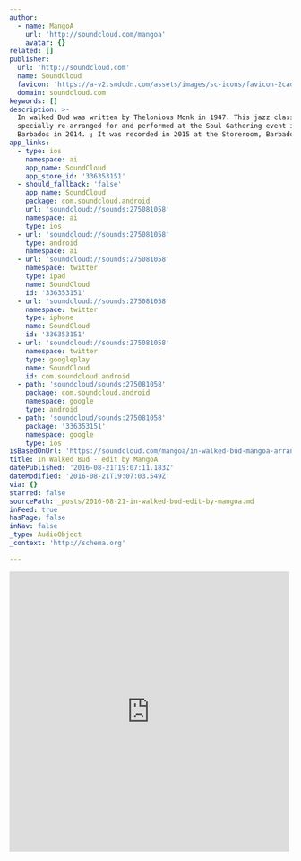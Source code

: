 ```yaml
---
author:
  - name: MangoA
    url: 'http://soundcloud.com/mangoa'
    avatar: {}
related: []
publisher:
  url: 'http://soundcloud.com'
  name: SoundCloud
  favicon: 'https://a-v2.sndcdn.com/assets/images/sc-icons/favicon-2cadd14b.ico'
  domain: soundcloud.com
keywords: []
description: >-
  In walked Bud was written by Thelonious Monk in 1947. This jazz classic was
  specially re-arranged for and performed at the Soul Gathering event in
  Barbados in 2014. ; It was recorded in 2015 at the Storeroom, Barbados.
app_links:
  - type: ios
    namespace: ai
    app_name: SoundCloud
    app_store_id: '336353151'
  - should_fallback: 'false'
    app_name: SoundCloud
    package: com.soundcloud.android
    url: 'soundcloud://sounds:275081058'
    namespace: ai
    type: ios
  - url: 'soundcloud://sounds:275081058'
    type: android
    namespace: ai
  - url: 'soundcloud://sounds:275081058'
    namespace: twitter
    type: ipad
    name: SoundCloud
    id: '336353151'
  - url: 'soundcloud://sounds:275081058'
    namespace: twitter
    type: iphone
    name: SoundCloud
    id: '336353151'
  - url: 'soundcloud://sounds:275081058'
    namespace: twitter
    type: googleplay
    name: SoundCloud
    id: com.soundcloud.android
  - path: 'soundcloud/sounds:275081058'
    package: com.soundcloud.android
    namespace: google
    type: android
  - path: 'soundcloud/sounds:275081058'
    package: '336353151'
    namespace: google
    type: ios
isBasedOnUrl: 'https://soundcloud.com/mangoa/in-walked-bud-mangoa-arrangement'
title: In Walked Bud - edit by MangoA
datePublished: '2016-08-21T19:07:11.183Z'
dateModified: '2016-08-21T19:07:03.549Z'
via: {}
starred: false
sourcePath: _posts/2016-08-21-in-walked-bud-edit-by-mangoa.md
inFeed: true
hasPage: false
inNav: false
_type: AudioObject
_context: 'http://schema.org'

---
```

<iframe src="https://cdn.embedly.com/widgets/media.html?src=https%3A%2F%2Fw.soundcloud.com%2Fplayer%2F%3Fvisual%3Dtrue%26url%3Dhttp%253A%252F%252Fapi.soundcloud.com%252Ftracks%252F275081058%26show_artwork%3Dtrue&amp;url=https%3A%2F%2Fsoundcloud.com%2Fmangoa%2Fin-walked-bud-mangoa-arrangement&amp;image=http%3A%2F%2Fi1.sndcdn.com%2Fartworks-000173037163-odp9al-t500x500.jpg&amp;key=b7d04c9b404c499eba89ee7072e1c4f7&amp;type=text%2Fhtml&amp;schema=soundcloud" width="500" height="500" scrolling="no" frameborder="0" allowfullscreen="" style=""></iframe>